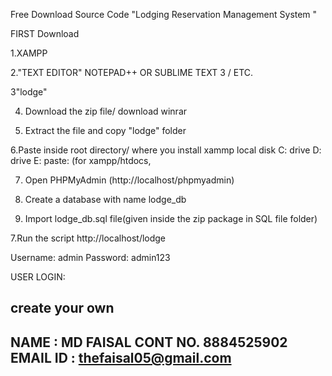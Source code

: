 Free Download Source Code "Lodging Reservation Management System "

FIRST Download

1.XAMPP

2."TEXT EDITOR" NOTEPAD++ OR SUBLIME TEXT 3 / ETC.

3"lodge"

4. Download the zip file/ download winrar

5. Extract the file and copy "lodge" folder

6.Paste inside root directory/ where you install xammp local disk C: drive D: drive E: paste: (for xampp/htdocs, 

7. Open PHPMyAdmin (http://localhost/phpmyadmin)

8. Create a database with name lodge_db

6. Import lodge_db.sql file(given inside the zip package in SQL file folder)

7.Run the script http://localhost/lodge

Username: admin
Password: admin123

USER LOGIN:

create your own
---------------------------------
NAME : MD FAISAL
CONT NO. 8884525902
EMAIL ID : thefaisal05@gmail.com
---------------------------------
